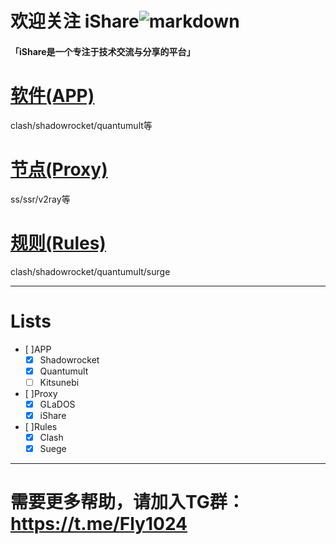 # 欢迎关注 iShare![markdown](https://github.com/ishareTG/Net/blob/master/iShare-logo.png?raw=true "markdown")

#### 「iShare是一个专注于技术交流与分享的平台」

# [软件(APP)](https://github.com/ishareTG/Net/tree/master/APP/)
clash/shadowrocket/quantumult等

# [节点(Proxy)](https://github.com/ishareTG/Net/tree/master/Proxy)
ss/ssr/v2ray等

# [规则(Rules)](https://github.com/ishareTG/Net/tree/master/Rules)
clash/shadowrocket/quantumult/surge

----
# Lists

- [ ]APP
    - [x] Shadowrocket
    - [x] Quantumult
    - [ ] Kitsunebi
- [ ]Proxy
    - [x] GLaDOS
    - [x] iShare
- [ ]Rules
    - [x] Clash
    - [x] Suege
----
# 需要更多帮助，请加入TG群：https://t.me/Fly1024
